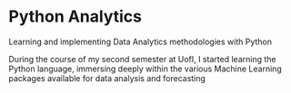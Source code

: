 # Python Analytics
Learning and implementing Data Analytics methodologies with Python

During the course of my second semester at UofI, I started learning the Python language, immersing deeply within the various Machine Learning packages available for data analysis and forecasting
